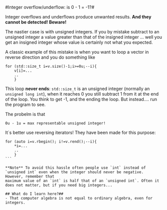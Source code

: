 #Integer overflow/underflow: is 0 - 1 = -1?#

Integer overflows and underflows produce unwanted results. **And they cannot be detected!  Beware!**

The nastier case is with unsigned integers. If you by mistake subtract
to an unsigned integer a value greater than that of the insigned integer ... well you get
an insigned integer whose value is certainly not what you expected.

A classic example of this mistake is when you want to
loop a vector in reverse direction and you do something like

```
for (std::size_t i=v.size()-1;i>=0u;--i){
    v[i]=...
    ..
    }
```

This loop **never ends**: `std::size_t` is an unsigned integer (normally an `unsigned long int`), when
it reaches 0 you still subtract 1 from it at the end of the loop. You think to get -1, and the ending the loop. But
instead.... run the program to see.

The probelm is that

```
0u - 1u = max representable unsigned integer!
```


It`s better use reversing iterators! They have been made for this purpose:

`````
for (auto i=v.rbegin(); i!=v.rend();--i){
    *i=...
    ..
    }
```

**Note** To avoid this hassle often people use `int` instead of `unsigned int` even when the integer should never be negative. However, remember that
maximum value of an `int` is half that of an `unsigned int`. Often it does not matter, but if you need big integers...   

## What do I learn here?##
- That computer algebra is not equal to ordinary algebra, even for integers.